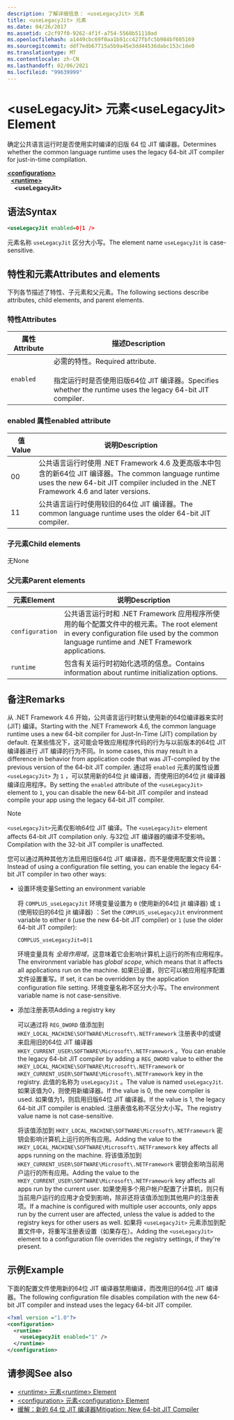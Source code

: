 ```yaml
---
description: 了解详细信息： <useLegacyJit> 元素
title: <useLegacyJit> 元素
ms.date: 04/26/2017
ms.assetid: c2cf97f0-9262-4f1f-a754-5568b51110ad
ms.openlocfilehash: a1449cbc69f0aa1b91cc427fbfc5b984bf605169
ms.sourcegitcommit: ddf7edb67715a5b9a45e3dd44536dabc153c1de0
ms.translationtype: MT
ms.contentlocale: zh-CN
ms.lasthandoff: 02/06/2021
ms.locfileid: "99639999"
---
```

# <a name="uselegacyjit-element"></a><span data-ttu-id="74327-103">\<useLegacyJit> 元素</span><span class="sxs-lookup"><span data-stu-id="74327-103">\<useLegacyJit> Element</span></span>

<span data-ttu-id="74327-104">确定公共语言运行时是否使用实时编译的旧版 64 位 JIT 编译器。</span><span class="sxs-lookup"><span data-stu-id="74327-104">Determines whether the common language runtime uses the legacy 64-bit JIT compiler for just-in-time compilation.</span></span>  
  
[**\<configuration>**](../configuration-element.md)\
&nbsp;&nbsp;[**\<runtime>**](runtime-element.md)\
&nbsp;&nbsp;&nbsp;&nbsp;**\<useLegacyJit>**  
  
## <a name="syntax"></a><span data-ttu-id="74327-105">语法</span><span class="sxs-lookup"><span data-stu-id="74327-105">Syntax</span></span>  
  
```xml
<useLegacyJit enabled=0|1 />
```

<span data-ttu-id="74327-106">元素名称 `useLegacyJit` 区分大小写。</span><span class="sxs-lookup"><span data-stu-id="74327-106">The element name `useLegacyJit` is case-sensitive.</span></span>
  
## <a name="attributes-and-elements"></a><span data-ttu-id="74327-107">特性和元素</span><span class="sxs-lookup"><span data-stu-id="74327-107">Attributes and elements</span></span>

<span data-ttu-id="74327-108">下列各节描述了特性、子元素和父元素。</span><span class="sxs-lookup"><span data-stu-id="74327-108">The following sections describe attributes, child elements, and parent elements.</span></span>  
  
### <a name="attributes"></a><span data-ttu-id="74327-109">特性</span><span class="sxs-lookup"><span data-stu-id="74327-109">Attributes</span></span>  
  
| <span data-ttu-id="74327-110">属性</span><span class="sxs-lookup"><span data-stu-id="74327-110">Attribute</span></span> | <span data-ttu-id="74327-111">描述</span><span class="sxs-lookup"><span data-stu-id="74327-111">Description</span></span>                                                                                   |  
| --------- | --------------------------------------------------------------------------------------------- |  
| `enabled` | <span data-ttu-id="74327-112">必需的特性。</span><span class="sxs-lookup"><span data-stu-id="74327-112">Required attribute.</span></span><br><br><span data-ttu-id="74327-113">指定运行时是否使用旧版64位 JIT 编译器。</span><span class="sxs-lookup"><span data-stu-id="74327-113">Specifies whether the runtime uses the legacy 64-bit JIT compiler.</span></span> |  
  
### <a name="enabled-attribute"></a><span data-ttu-id="74327-114">enabled 属性</span><span class="sxs-lookup"><span data-stu-id="74327-114">enabled attribute</span></span>  
  
| <span data-ttu-id="74327-115">值</span><span class="sxs-lookup"><span data-stu-id="74327-115">Value</span></span> | <span data-ttu-id="74327-116">说明</span><span class="sxs-lookup"><span data-stu-id="74327-116">Description</span></span>                                                                                                         |  
| ----- | ------------------------------------------------------------------------------------------------------------------- |  
| <span data-ttu-id="74327-117">0</span><span class="sxs-lookup"><span data-stu-id="74327-117">0</span></span>     | <span data-ttu-id="74327-118">公共语言运行时使用 .NET Framework 4.6 及更高版本中包含的新64位 JIT 编译器。</span><span class="sxs-lookup"><span data-stu-id="74327-118">The common language runtime uses the new 64-bit JIT compiler included in the .NET Framework 4.6 and later versions.</span></span> |  
| <span data-ttu-id="74327-119">1</span><span class="sxs-lookup"><span data-stu-id="74327-119">1</span></span>     | <span data-ttu-id="74327-120">公共语言运行时使用较旧的64位 JIT 编译器。</span><span class="sxs-lookup"><span data-stu-id="74327-120">The common language runtime uses the older 64-bit JIT compiler.</span></span>                                                     |  
  
### <a name="child-elements"></a><span data-ttu-id="74327-121">子元素</span><span class="sxs-lookup"><span data-stu-id="74327-121">Child elements</span></span>

<span data-ttu-id="74327-122">无</span><span class="sxs-lookup"><span data-stu-id="74327-122">None</span></span>
  
### <a name="parent-elements"></a><span data-ttu-id="74327-123">父元素</span><span class="sxs-lookup"><span data-stu-id="74327-123">Parent elements</span></span>  
  
| <span data-ttu-id="74327-124">元素</span><span class="sxs-lookup"><span data-stu-id="74327-124">Element</span></span>         | <span data-ttu-id="74327-125">说明</span><span class="sxs-lookup"><span data-stu-id="74327-125">Description</span></span>                                                                                                       |  
| --------------- | ----------------------------------------------------------------------------------------------------------------- |  
| `configuration` | <span data-ttu-id="74327-126">公共语言运行时和 .NET Framework 应用程序所使用的每个配置文件中的根元素。</span><span class="sxs-lookup"><span data-stu-id="74327-126">The root element in every configuration file used by the common language runtime and .NET Framework applications.</span></span> |  
| `runtime`       | <span data-ttu-id="74327-127">包含有关运行时初始化选项的信息。</span><span class="sxs-lookup"><span data-stu-id="74327-127">Contains information about runtime initialization options.</span></span>                                                        |  
  
## <a name="remarks"></a><span data-ttu-id="74327-128">备注</span><span class="sxs-lookup"><span data-stu-id="74327-128">Remarks</span></span>  

<span data-ttu-id="74327-129">从 .NET Framework 4.6 开始，公共语言运行时默认使用新的64位编译器来实时 (JIT) 编译。</span><span class="sxs-lookup"><span data-stu-id="74327-129">Starting with the .NET Framework 4.6, the common language runtime uses a new 64-bit compiler for Just-In-Time (JIT) compilation by default.</span></span> <span data-ttu-id="74327-130">在某些情况下，这可能会导致应用程序代码的行为与以前版本的64位 JIT 编译器进行 JIT 编译的行为不同。</span><span class="sxs-lookup"><span data-stu-id="74327-130">In some cases, this may result in a difference in behavior from application code that was JIT-compiled by the previous version of the 64-bit JIT compiler.</span></span> <span data-ttu-id="74327-131">通过将 `enabled` 元素的属性设置 `<useLegacyJit>` 为 `1` ，可以禁用新的64位 jit 编译器，而使用旧的64位 jit 编译器编译应用程序。</span><span class="sxs-lookup"><span data-stu-id="74327-131">By setting the `enabled` attribute of the `<useLegacyJit>` element to `1`, you can disable the new 64-bit JIT compiler and instead compile your app using the legacy 64-bit JIT compiler.</span></span>  
  
> [!NOTE]
> <span data-ttu-id="74327-132">`<useLegacyJit>`元素仅影响64位 JIT 编译。</span><span class="sxs-lookup"><span data-stu-id="74327-132">The `<useLegacyJit>` element affects 64-bit JIT compilation only.</span></span> <span data-ttu-id="74327-133">与32位 JIT 编译器的编译不受影响。</span><span class="sxs-lookup"><span data-stu-id="74327-133">Compilation with the 32-bit JIT compiler is unaffected.</span></span>  
  
<span data-ttu-id="74327-134">您可以通过两种其他方法启用旧版64位 JIT 编译器，而不是使用配置文件设置：</span><span class="sxs-lookup"><span data-stu-id="74327-134">Instead of using a configuration file setting, you can enable the legacy 64-bit JIT compiler in two other ways:</span></span>  
  
- <span data-ttu-id="74327-135">设置环境变量</span><span class="sxs-lookup"><span data-stu-id="74327-135">Setting an environment variable</span></span>

  <span data-ttu-id="74327-136">将 `COMPLUS_useLegacyJit` 环境变量设置为 `0` (使用新的64位 jit 编译器) 或 `1` (使用较旧的64位 jit 编译器) ：</span><span class="sxs-lookup"><span data-stu-id="74327-136">Set the `COMPLUS_useLegacyJit` environment variable to either `0` (use the new 64-bit JIT compiler) or `1` (use the older 64-bit JIT compiler):</span></span>
  
  ```env  
  COMPLUS_useLegacyJit=0|1  
  ```  
  
  <span data-ttu-id="74327-137">环境变量具有 *全局作用域*，这意味着它会影响计算机上运行的所有应用程序。</span><span class="sxs-lookup"><span data-stu-id="74327-137">The environment variable has *global scope*, which means that it affects all applications run on the machine.</span></span> <span data-ttu-id="74327-138">如果已设置，则它可以被应用程序配置文件设置重写。</span><span class="sxs-lookup"><span data-stu-id="74327-138">If set, it can be overridden by the application configuration file setting.</span></span> <span data-ttu-id="74327-139">环境变量名称不区分大小写。</span><span class="sxs-lookup"><span data-stu-id="74327-139">The environment variable name is not case-sensitive.</span></span>
  
- <span data-ttu-id="74327-140">添加注册表项</span><span class="sxs-lookup"><span data-stu-id="74327-140">Adding a registry key</span></span>

  <span data-ttu-id="74327-141">可以通过将 `REG_DWORD` 值添加到 `HKEY_LOCAL_MACHINE\SOFTWARE\Microsoft\.NETFramework` 注册表中的或键来启用旧的64位 JIT 编译器 `HKEY_CURRENT_USER\SOFTWARE\Microsoft\.NETFramework` 。</span><span class="sxs-lookup"><span data-stu-id="74327-141">You can enable the legacy 64-bit JIT compiler by adding a `REG_DWORD` value to either the `HKEY_LOCAL_MACHINE\SOFTWARE\Microsoft\.NETFramework` or `HKEY_CURRENT_USER\SOFTWARE\Microsoft\.NETFramework` key in the registry.</span></span> <span data-ttu-id="74327-142">此值的名称为 `useLegacyJit` 。</span><span class="sxs-lookup"><span data-stu-id="74327-142">The value is named `useLegacyJit`.</span></span> <span data-ttu-id="74327-143">如果该值为0，则使用新编译器。</span><span class="sxs-lookup"><span data-stu-id="74327-143">If the value is 0, the new compiler is used.</span></span> <span data-ttu-id="74327-144">如果值为1，则启用旧版64位 JIT 编译器。</span><span class="sxs-lookup"><span data-stu-id="74327-144">If the value is 1, the legacy 64-bit JIT compiler is enabled.</span></span> <span data-ttu-id="74327-145">注册表值名称不区分大小写。</span><span class="sxs-lookup"><span data-stu-id="74327-145">The registry value name is not case-sensitive.</span></span>
  
  <span data-ttu-id="74327-146">将该值添加到 `HKEY_LOCAL_MACHINE\SOFTWARE\Microsoft\.NETFramework` 密钥会影响计算机上运行的所有应用。</span><span class="sxs-lookup"><span data-stu-id="74327-146">Adding the value to the `HKEY_LOCAL_MACHINE\SOFTWARE\Microsoft\.NETFramework` key affects all apps running on the machine.</span></span> <span data-ttu-id="74327-147">将该值添加到 `HKEY_CURRENT_USER\SOFTWARE\Microsoft\.NETFramework` 密钥会影响当前用户运行的所有应用。</span><span class="sxs-lookup"><span data-stu-id="74327-147">Adding the value to the `HKEY_CURRENT_USER\SOFTWARE\Microsoft\.NETFramework` key affects all apps run by the current user.</span></span> <span data-ttu-id="74327-148">如果使用多个用户帐户配置了计算机，则只有当前用户运行的应用才会受到影响，除非还将该值添加到其他用户的注册表项。</span><span class="sxs-lookup"><span data-stu-id="74327-148">If a machine is configured with multiple user accounts, only apps run by the current user are affected, unless the value is added to the registry keys for other users as well.</span></span> <span data-ttu-id="74327-149">如果将 `<useLegacyJit>` 元素添加到配置文件中，将重写注册表设置（如果存在）。</span><span class="sxs-lookup"><span data-stu-id="74327-149">Adding the `<useLegacyJit>` element to a configuration file overrides the registry settings, if they're present.</span></span>  
  
## <a name="example"></a><span data-ttu-id="74327-150">示例</span><span class="sxs-lookup"><span data-stu-id="74327-150">Example</span></span>  

<span data-ttu-id="74327-151">下面的配置文件使用新的64位 JIT 编译器禁用编译，而改用旧的64位 JIT 编译器。</span><span class="sxs-lookup"><span data-stu-id="74327-151">The following configuration file disables compilation with the new 64-bit JIT compiler and instead uses the legacy 64-bit JIT compiler.</span></span>  
  
```xml  
<?xml version ="1.0"?>  
<configuration>  
  <runtime>  
    <useLegacyJit enabled="1" />  
  </runtime>  
</configuration>  
```  
  
## <a name="see-also"></a><span data-ttu-id="74327-152">请参阅</span><span class="sxs-lookup"><span data-stu-id="74327-152">See also</span></span>

- [<span data-ttu-id="74327-153">\<runtime> 元素</span><span class="sxs-lookup"><span data-stu-id="74327-153">\<runtime> Element</span></span>](runtime-element.md)
- [<span data-ttu-id="74327-154">\<configuration> 元素</span><span class="sxs-lookup"><span data-stu-id="74327-154">\<configuration> Element</span></span>](../configuration-element.md)
- [<span data-ttu-id="74327-155">缓解：新的 64 位 JIT 编译器</span><span class="sxs-lookup"><span data-stu-id="74327-155">Mitigation: New 64-bit JIT Compiler</span></span>](../../../migration-guide/mitigation-new-64-bit-jit-compiler.md)
